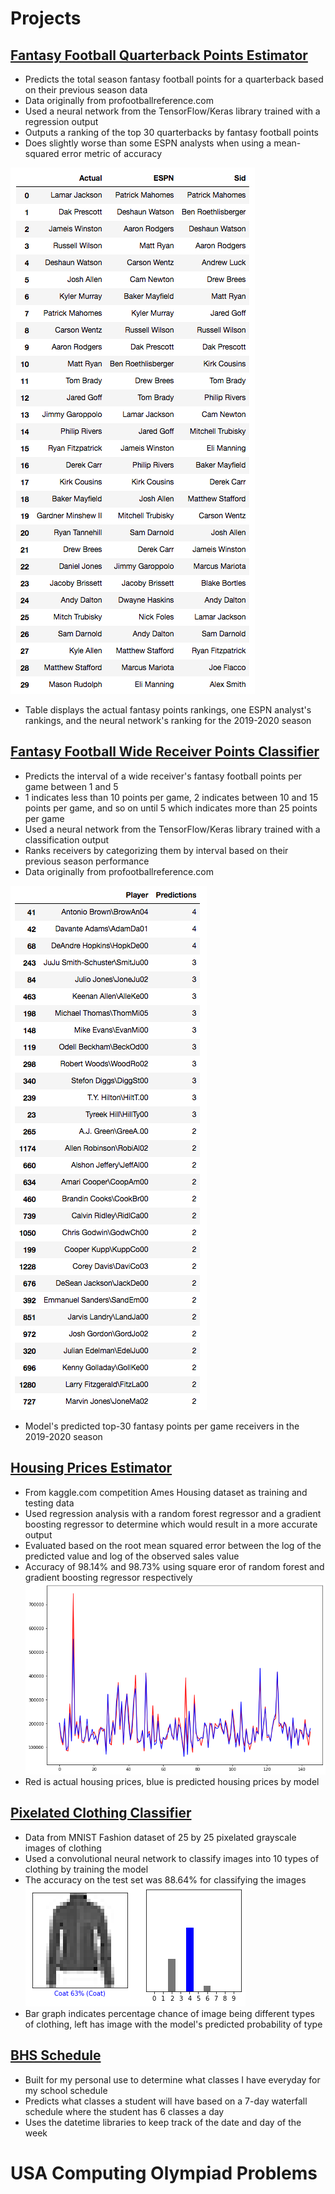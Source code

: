 # Projects

## [Fantasy Football Quarterback Points Estimator](https://github.com/AskSid/Fantasy-Football-Regression)
* Predicts the total season fantasy football points for a quarterback based on their previous season data
* Data originally from profootballreference.com
* Used a neural network from the TensorFlow/Keras library trained with a regression output
* Outputs a ranking of the top 30 quarterbacks by fantasy football points
* Does slightly worse than some ESPN analysts when using a mean-squared error metric of accuracy

![](/images/fantasy_regression.png)
* Table displays the actual fantasy points rankings, one ESPN analyst's rankings, and the neural network's ranking for the 2019-2020 season

## [Fantasy Football Wide Receiver Points Classifier](https://github.com/AskSid/Fantasy-Football-Classification)
* Predicts the interval of a wide receiver's fantasy football points per game between 1 and 5
* 1 indicates less than 10 points per game, 2 indicates between 10 and 15 points per game, and so on until 5 which indicates more than 25 points per game
* Used a neural network from the TensorFlow/Keras library trained with a classification output
* Ranks receivers by categorizing them by interval based on their previous season performance
* Data originally from profootballreference.com

![](/images/fantasy_classifier.png)
* Model's predicted top-30 fantasy points per game receivers in the 2019-2020 season

## [Housing Prices Estimator](https://github.com/AskSid/Housing-Prices-Regression)
* From kaggle.com competition Ames Housing dataset as training and testing data
* Used regression analysis with a random forest regressor and a gradient boosting regressor to determine which would result in a more accurate output
* Evaluated based on the root mean squared error between the log of the predicted value and log of the observed sales value
* Accuracy of 98.14% and 98.73% using square eror of random forest and gradient boosting regressor respectively
![](/images/housing_prices.png)
* Red is actual housing prices, blue is predicted housing prices by model

## [Pixelated Clothing Classifier](https://github.com/AskSid/Clothing-Classifier)
* Data from MNIST Fashion dataset of 25 by 25 pixelated grayscale images of clothing
* Used a convolutional neural network to classify images into 10 types of clothing by training the model
* The accuracy on the test set was 88.64% for classifying the images
![](/images/clothing_classifier.png)
* Bar graph indicates percentage chance of image being different types of clothing, left has image with the model's predicted probability of type

## [BHS Schedule](https://github.com/AskSid/schedule_classes)
* Built for my personal use to determine what classes I have everyday for my school schedule
* Predicts what classes a student will have based on a 7-day waterfall schedule where the student has 6 classes a day
* Uses the datetime libraries to keep track of the date and day of the week

# USA Computing Olympiad Problems 


